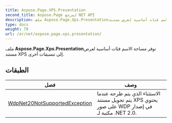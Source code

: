 ```yaml
---
title: Aspose.Page.XPS.Presentation
second_title: Aspose.Page لمرجع NET API
description: ملف Aspose.Page.Xps.Presentationتوفر مساحة الاسم فئات أساسية لعرض مستند XPS إلى تنسيقات أخرى.
type: docs
weight: 70
url: /ar/net/aspose.page.xps.presentation/
---
```

ملف **Aspose.Page.Xps.Presentation**توفر مساحة الاسم فئات أساسية لعرض مستند XPS إلى تنسيقات أخرى.

## الطبقات

| فصل | وصف |
| --- | --- |
| [WdpNet20NotSupportedException](./wdpnet20notsupportedexception/) | الاستثناء الذي يتم طرحه عندما يتم تحويل مستند XPS يحتوي على صور WDP في إصدار مكتبة لـ .NET 2.0. |


